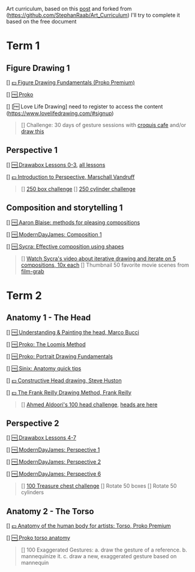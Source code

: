 Art curriculum, based on this [post](https://www.reddit.com/r/learnart/comments/dapk62/from_the_guy_who_made_the_most_comprehensive_list/) and forked from (https://github.com/StephanRaab/Art_Curriculum) I'll try to complete it based on the free document

# Term 1

## Figure Drawing 1

[] [💵 Figure Drawing Fundamentals (Proko Premium)](https://www.proko.com/figure-drawing-fundamentals-course/)

[] [🆓 Proko](https://www.youtube.com/playlist?list=PLR2KBLDDnZz3Ec8LZ66IDS--P9g3TdwOM)

[] [🆓 Love Life Drawing] need to register to access the content (https://www.lovelifedrawing.com/#signup)

> [] Challenge: 30 days of gesture sessions with [croquis cafe](https://vimeo.com/croquiscafe) and/or [draw this](https://www.youtube.com/channel/UCOVNvkn-f6BW18AvplWI8YA)

## Perspective 1

 [] [🆓 Drawabox Lessons 0-3](https://drawabox.com/lesson/0), [all lessons](https://docs.google.com/spreadsheets/d/1R4msWQRk4g-fSlJ8Kn6N9QSarws7DAMm3ZKqTgkgTmA/edit#gid=0)

 [] [💵 Introduction to Perspective, Marschall Vandruff](http://marshallart.com/SHOP/all-products/all-videos/1994-perspective-drawing-series/)

> [] [250 box challenge](https://drawabox.com/lesson/250boxes)
> [] [250 cylinder challenge](https://drawabox.com/lesson/250cylinders)

## Composition and storytelling 1

 [] [🆓 Aaron Blaise: methods for pleasing compositions](https://www.youtube.com/watch?v=dOMRWxo0ixo)

 [] [🆓 ModernDayJames: Composition 1](https://www.youtube.com/watch?v=wg-So3ElA8g)

 [] [🆓 Sycra: Effective composition using shapes](https://www.youtube.com/watch?v=SNmwQumlvbQ)

> [] [Watch Sycra's video about iterative drawing and iterate on 5 compositions, 10x each](https://www.youtube.com/watch?v=k0ufz75UvHs)
> [] Thumbnail 50 favorite movie scenes from [film-grab](www.filmgrab.com)

# Term 2

## Anatomy 1 - The Head

[] [🆓 Understanding & Painting the head, Marco Bucci](https://marcobucciartstore.com/products/understanding-and-painting-the-head)

[] [🆓 Proko: The Loomis Method](https://www.youtube.com/playlist?list=PL39135B8D190B7C97)

[] [🆓 Proko: Portrait Drawing Fundamentals](https://www.youtube.com/playlist?list=PLR2KBLDDnZz0pHBiiyrqlOB3FU-W5XX1k)

[] [🆓 Sinix: Anatomy quick tips](https://www.youtube.com/playlist?list=PLflflDShjUKH4EfZyf0vuKEuqeqvlV0Qd)

[] [💵 Constructive Head drawing, Steve Huston](https://www.nma.art/courses/constructive-head-drawing/)

[] [💵 The Frank Reilly Drawing Method, Frank Reilly](https://www.nma.art/courses/the-frank-reilly-drawing-method/)

> [] [Ahmed Aldoori's 100 head challenge](https://www.youtube.com/watch?v=0A_kQsxeeTE), [heads are here](https://www.pinterest.com/aaldoori/portrait/)

## Perspective 2

[] [🆓 Drawabox Lessons 4-7](https://drawabox.com/lesson/4)

[] [🆓 ModernDayJames: Perspective 1](https://youtu.be/nAlCyQqEZSU)

[] [🆓 ModernDayJames: Perspective 2](https://youtu.be/O1tv-6JURJ4)

[] [🆓 ModernDayJames: Perspective 6](https://youtu.be/FF8XgTQmoPg)

> [] [100 Treasure chest challenge](https://drawabox.com/lesson/100chests)
> [] Rotate 50 boxes
> [] Rotate 50 cylinders

## Anatomy 2 - The Torso

[] [💵 Anatomy of the human body for artists: Torso, Proko Premium](https://www.proko.com/human-anatomy-for-artists/)

[] [🆓 Proko torso anatomy](https://www.youtube.com/playlist?list=PLo1MyIYOwxxyd_9kkipZV9gnJTYAPAXNG)

> [] 100 Exaggerated Gestures:
a. draw the gesture of a reference.
b. mannequinize it.
c. draw a new, exaggerated gesture based on mannequin
